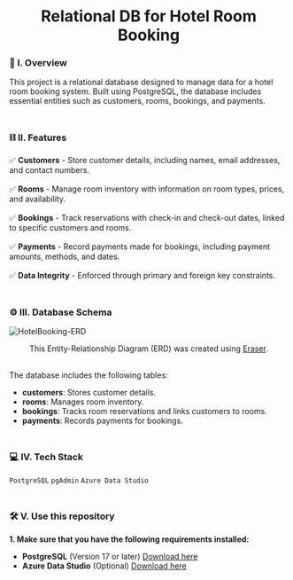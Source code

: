 <div align="center">
  <h1>Relational DB for Hotel Room Booking</h1>
</div>

### 🧐 I. Overview
This project is a relational database designed to manage data for a hotel room booking system. Built using PostgreSQL, the database includes essential entities such as customers, rooms, bookings, and payments.
<br><br>
##

### ⛓️ II. Features
✅ **Customers** - Store customer details, including names, email addresses, and contact numbers.<br><br>
✅ **Rooms** - Manage room inventory with information on room types, prices, and availability.<br><br>
✅ **Bookings** - Track reservations with check-in and check-out dates, linked to specific customers and rooms.<br><br>
✅ **Payments** - Record payments made for bookings, including payment amounts, methods, and dates.<br><br>
✅ **Data Integrity** - Enforced through primary and foreign key constraints.
<br><br>
##

### ⚙️ III. Database Schema

![HotelBooking-ERD](https://github.com/user-attachments/assets/f9a38dc8-a4ed-41b8-84fc-d887297d8b6f)

<div align="center">
  This Entity-Relationship Diagram (ERD) was created using <a href="https://www.eraser.io/" target="_blank">Eraser</a>.
</div><br>

The database includes the following tables:
- **customers**: Stores customer details.
- **rooms**: Manages room inventory.
- **bookings**: Tracks room reservations and links customers to rooms.
- **payments**: Records payments for bookings.
<br><br>
##

### 💻 IV. Tech Stack
``PostgreSQL`` ``pgAdmin`` ``Azure Data Studio``
<br><br>
##

### 🛠️ V. Use this repository

**1. Make sure that you have the following requirements installed:**

- **PostgreSQL** (Version 17 or later) [Download here](https://www.postgresql.org/download/)
- **Azure Data Studio** (Optional) [Download here]([https://www.postgresql.org/download/](https://go.microsoft.com/fwlink/?linkid=2216158&clcid=0x409))
